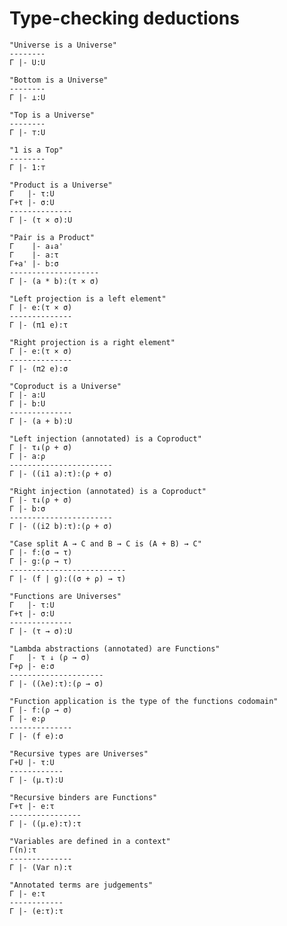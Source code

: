 # Type-checking deductions

    "Universe is a Universe"
    --------
    Γ |- U:U

    "Bottom is a Universe"
    --------
    Γ |- ⊥:U

    "Top is a Universe"
    --------
    Γ |- ⊤:U

    "1 is a Top"
    --------
    Γ |- 1:⊤

    "Product is a Universe"
    Γ   |- τ:U    
    Γ+τ |- σ:U
    --------------
    Γ |- (τ × σ):U

    "Pair is a Product"
    Γ    |- a↓a'
    Γ    |- a:τ    
    Γ+a' |- b:σ
    --------------------
    Γ |- (a * b):(τ × σ)

    "Left projection is a left element"
    Γ |- e:(τ × σ)
    --------------
    Γ |- (π1 e):τ

    "Right projection is a right element"
    Γ |- e:(τ × σ)
    --------------
    Γ |- (π2 e):σ

    "Coproduct is a Universe"
    Γ |- a:U    
    Γ |- b:U
    --------------
    Γ |- (a + b):U

    "Left injection (annotated) is a Coproduct"
    Γ |- τ↓(ρ + σ)
    Γ |- a:ρ
    -----------------------
    Γ |- ((i1 a):τ):(ρ + σ)

    "Right injection (annotated) is a Coproduct"
    Γ |- τ↓(ρ + σ)
    Γ |- b:σ
    -----------------------
    Γ |- ((i2 b):τ):(ρ + σ)

    "Case split A → C and B → C is (A + B) → C"
    Γ |- f:(σ → τ)    
    Γ |- g:(ρ → τ)
    --------------------------
    Γ |- (f | g):((σ + ρ) → τ)

    "Functions are Universes"
    Γ   |- τ:U
    Γ+τ |- σ:U
    --------------
    Γ |- (τ → σ):U

    "Lambda abstractions (annotated) are Functions"
    Γ   |- τ ↓ (ρ → σ)    
    Γ+ρ |- e:σ
    ---------------------
    Γ |- ((λe):τ):(ρ → σ)

    "Function application is the type of the functions codomain"
    Γ |- f:(ρ → σ)    
    Γ |- e:ρ
    --------------
    Γ |- (f e):σ

    "Recursive types are Universes"
    Γ+U |- τ:U
    ------------
    Γ |- (μ.τ):U

    "Recursive binders are Functions"
    Γ+τ |- e:τ
    ----------------
    Γ |- ((μ.e):τ):τ

    "Variables are defined in a context"
    Γ(n):τ
    --------------
    Γ |- (Var n):τ

    "Annotated terms are judgements"
    Γ |- e:τ
    ------------
    Γ |- (e:τ):τ